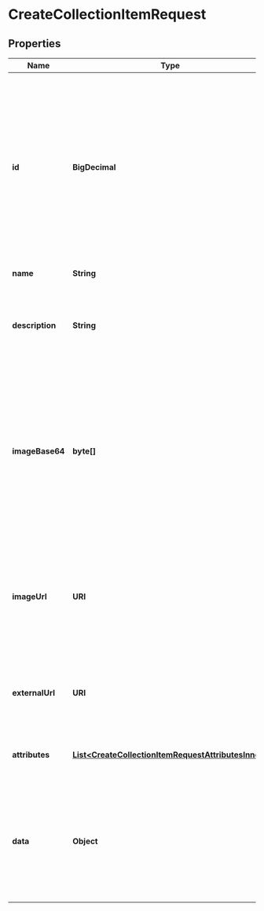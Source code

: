 

# CreateCollectionItemRequest


## Properties

| Name | Type | Description | Notes |
|------------ | ------------- | ------------- | -------------|
|**id** | **BigDecimal** | A unique itemId to use for this item within the collection. If an existing itemId is used, the current metadata will be overriden. Any number may be used.  The terms &#x60;itemId&#x60; and &#x60;collectionItemId&#x60; are used interchangeably and equivalent to one another throughout MetaFab documentation. |  |
|**name** | **String** | The name of this item. |  |
|**description** | **String** | A text description of this item. This is a great spot to include lore, game mechanics and more related to this item. |  |
|**imageBase64** | **byte[]** | A base64 string of the image for this item. Either &#x60;imageBase64&#x60; or &#x60;imageUrl&#x60; must be provided. Supported image formats are &#x60;jpg&#x60;, &#x60;jpeg&#x60;, &#x60;png&#x60;, &#x60;gif&#x60;. Recommended size of 1:1 aspect ratio and no more than 1500x1500 pixels. |  [optional] |
|**imageUrl** | **URI** | An external url that resolves to an image to use for this item. This can also be set to an ipfs:// uri. Recommended size of 1:1 aspect ratio and no more than 1500x1500 pixels. |  [optional] |
|**externalUrl** | **URI** | An optional URL where players can go to learn more about this item specifically, or your game, or any other link. |  [optional] |
|**attributes** | [**List&lt;CreateCollectionItemRequestAttributesInner&gt;**](CreateCollectionItemRequestAttributesInner.md) | An array of objects that conform with metadata standard. |  [optional] |
|**data** | **Object** | An arbitrary object of data attached to the top level metadata object. This is useful for including data or resource URLs specific to your game. Such as URLs that point to |  [optional] |



